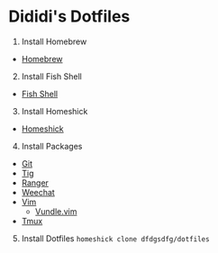 # Dididi's Dotfiles

1. Install Homebrew
  - [Homebrew](http://brew.sh/)

2. Install Fish Shell
  - [Fish Shell](http://fishshell.com/)

3. Install Homeshick
  - [Homeshick](https://github.com/andsens/homeshick)

4. Install Packages
  - [Git](http://git-scm.com/)
  - [Tig](https://github.com/jonas/tig)
  - [Ranger](https://github.com/hut/ranger)
  - [Weechat](http://weechat.org/)
  - [Vim](http://www.vim.org/)
    - [Vundle.vim](https://github.com/gmarik/Vundle.vim)
  - [Tmux](https://github.com/ThomasAdam/tmux)

5. Install Dotfiles
`homeshick clone dfdgsdfg/dotfiles`

